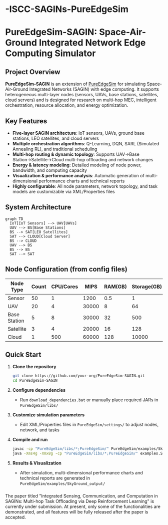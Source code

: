 # -ISCC-SAGINs-PureEdgeSim
# PureEdgeSim-SAGIN: Space-Air-Ground Integrated Network Edge Computing Simulator


## Project Overview

**PureEdgeSim-SAGIN** is an extension of [PureEdgeSim](https://github.com/CharafeddineMechalikh/PureEdgeSim) for simulating Space-Air-Ground Integrated Networks (SAGIN) with edge computing. It supports heterogeneous multi-layer nodes (sensors, UAVs, base stations, satellites, cloud servers) and is designed for research on multi-hop MEC, intelligent orchestration, resource allocation, and energy optimization.

## Key Features

- **Five-layer SAGIN architecture**: IoT sensors, UAVs, ground base stations, LEO satellites, and cloud servers
- **Multiple orchestration algorithms**: Q-Learning, DQN, SARL (Simulated Annealing RL), and traditional scheduling
- **Multi-hop routing & dynamic topology**: Supports UAV→Base Station→Satellite→Cloud multi-hop offloading and network changes
- **Energy & latency modeling**: Detailed modeling of node power, bandwidth, and computing capacity
- **Visualization & performance analysis**: Automatic generation of multi-dimensional performance charts and technical reports
- **Highly configurable**: All node parameters, network topology, and task models are customizable via XML/Properties files

## System Architecture

```mermaid
graph TD
  IoT[IoT Sensors] --> UAV[UAVs]
  UAV --> BS[Base Stations]
  BS --> SAT[LEO Satellites]
  SAT --> CLOUD[Cloud Server]
  BS --> CLOUD
  UAV --> BS
  BS --> BS
  SAT --> SAT
```

## Node Configuration (from config files)

| Node Type   | Count | CPU/Cores | MIPS   | RAM(GB) | Storage(GB) | Battery/Power(Wh/W)   | Bandwidth(Mbps) | Config File         |
|-------------|-------|-----------|--------|---------|-------------|----------------------|-----------------|---------------------|
| Sensor      | 50    | 1         | 1200   | 0.5     | 1           | 50Wh, 0.01~0.5W      | 10              | edge_devices.xml    |
| UAV         | 20    | 4         | 30000  | 8       | 64          | 200Wh, 8~150W        | 100             | edge_devices.xml    |
| Base Station| 5     | 8         | 30000  | 32      | 500         | 50~200W              | 1000            | edge_datacenters.xml|
| Satellite   | 3     | 4         | 20000  | 16      | 128         | 30~100W              | 1000            | edge_datacenters.xml|
| Cloud       | 1     | 500       | 60000  | 128     | 10000       | 500~8000W            | 10000           | cloud.xml           |

## Quick Start

1. **Clone the repository**
   ```bash
   git clone https://github.com/your-org/PureEdgeSim-SAGIN.git
   cd PureEdgeSim-SAGIN
   ```

2. **Configure dependencies**
   - Run `download_dependencies.bat` or manually place required JARs in `PureEdgeSim/libs/`

3. **Customize simulation parameters**
   - Edit XML/Properties files in `PureEdgeSim/settings/` to adjust nodes, network, and tasks

4. **Compile and run**
   ```bash
   javac -cp "PureEdgeSim/libs/*;PureEdgeSim/" PureEdgeSim/examples/SkyGroundExampleSARL.java
   java -Xms4g -Xmx8g -cp "PureEdgeSim/libs/*;PureEdgeSim/" examples.SkyGroundExampleSARL --sarl
   ```

5. **Results & Visualization**
   - After simulation, multi-dimensional performance charts and technical reports are generated in `PureEdgeSim/examples/SkyGround_output/`

#####
The paper titled "Integrated Sensing, Communication, and Computation in SAGINs: Multi-hop Task Offloading via Deep Reinforcement Learning" is currently under submission. At present, only some of the functionalities are demonstrated, and all features will be fully released after the paper is accepted.
